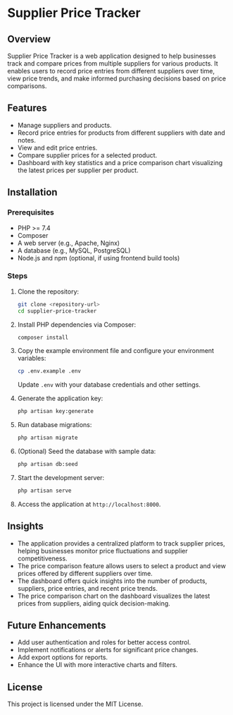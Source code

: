 # Supplier Price Tracker

## Overview

Supplier Price Tracker is a web application designed to help businesses track and compare prices from multiple suppliers for various products. It enables users to record price entries from different suppliers over time, view price trends, and make informed purchasing decisions based on price comparisons.

## Features

- Manage suppliers and products.
- Record price entries for products from different suppliers with date and notes.
- View and edit price entries.
- Compare supplier prices for a selected product.
- Dashboard with key statistics and a price comparison chart visualizing the latest prices per supplier per product.

## Installation

### Prerequisites

- PHP >= 7.4
- Composer
- A web server (e.g., Apache, Nginx)
- A database (e.g., MySQL, PostgreSQL)
- Node.js and npm (optional, if using frontend build tools)

### Steps

1. Clone the repository:

   ```bash
   git clone <repository-url>
   cd supplier-price-tracker
   ```

2. Install PHP dependencies via Composer:

   ```bash
   composer install
   ```

3. Copy the example environment file and configure your environment variables:

   ```bash
   cp .env.example .env
   ```

   Update `.env` with your database credentials and other settings.

4. Generate the application key:

   ```bash
   php artisan key:generate
   ```

5. Run database migrations:

   ```bash
   php artisan migrate
   ```

6. (Optional) Seed the database with sample data:

   ```bash
   php artisan db:seed
   ```

7. Start the development server:

   ```bash
   php artisan serve
   ```

8. Access the application at `http://localhost:8000`.

## Insights

- The application provides a centralized platform to track supplier prices, helping businesses monitor price fluctuations and supplier competitiveness.
- The price comparison feature allows users to select a product and view prices offered by different suppliers over time.
- The dashboard offers quick insights into the number of products, suppliers, price entries, and recent price trends.
- The price comparison chart on the dashboard visualizes the latest prices from suppliers, aiding quick decision-making.

## Future Enhancements

- Add user authentication and roles for better access control.
- Implement notifications or alerts for significant price changes.
- Add export options for reports.
- Enhance the UI with more interactive charts and filters.

## License

This project is licensed under the MIT License.
